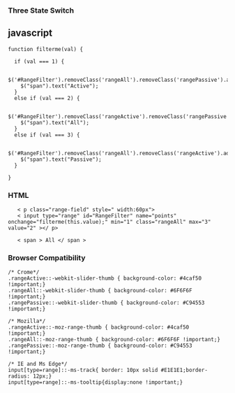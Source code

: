 ### Three State Switch
## javascript

    function filterme(val) {

      if (val === 1) {

        $('#RangeFilter').removeClass('rangeAll').removeClass('rangePassive').addClass('rangeActive');
        $("span").text("Active");
      }
      else if (val === 2) {

        $('#RangeFilter').removeClass('rangeActive').removeClass('rangePassive').addClass('rangeAll');
        $("span").text("All");
      }
      else if (val === 3) {

        $('#RangeFilter').removeClass('rangeAll').removeClass('rangeActive').addClass('rangePassive');
        $("span").text("Passive");
      }

    }

### HTML
```
   < p class="range-field" style=" width:60px">
   < input type="range" id="RangeFilter" name="points" onchange="filterme(this.value);" min="1" class="rangeAll" max="3" value="2" ></ p>
 
   < span > All </ span >
``` 
 

### Browser Compatibility

    /* Crome*/
    .rangeActive::-webkit-slider-thumb { background-color: #4caf50 !important;}
    .rangeAll::-webkit-slider-thumb { background-color: #6F6F6F !important;}
    .rangePassive::-webkit-slider-thumb { background-color: #C94553 !important;}
 
    /* Mozilla*/
    .rangeActive::-moz-range-thumb { background-color: #4caf50 !important;}
    .rangeAll::-moz-range-thumb { background-color: #6F6F6F !important;}
    .rangePassive::-moz-range-thumb { background-color: #C94553 !important;}
 
    /* IE and Ms Edge*/
    input[type=range]::-ms-track{ border: 10px solid #E1E1E1;border-radius: 12px;}
    input[type=range]::-ms-tooltip{display:none !important;}
